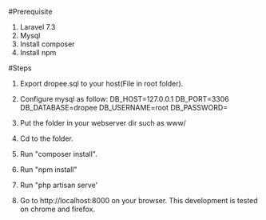 #Prerequisite
1. Laravel 7.3
2. Mysql
3. Install composer
4. Install npm

#Steps
1. Export dropee.sql to your host(File in root folder).

2. Configure mysql as follow:
    DB_HOST=127.0.0.1
    DB_PORT=3306
    DB_DATABASE=dropee
    DB_USERNAME=root
    DB_PASSWORD=

3. Put the folder in your webserver dir such as www/

4. Cd to the folder.

5. Run "composer install".

6. Run "npm install"

7. Run "php artisan serve'

8. Go to http://localhost:8000 on your browser. This development is tested on chrome and firefox.

